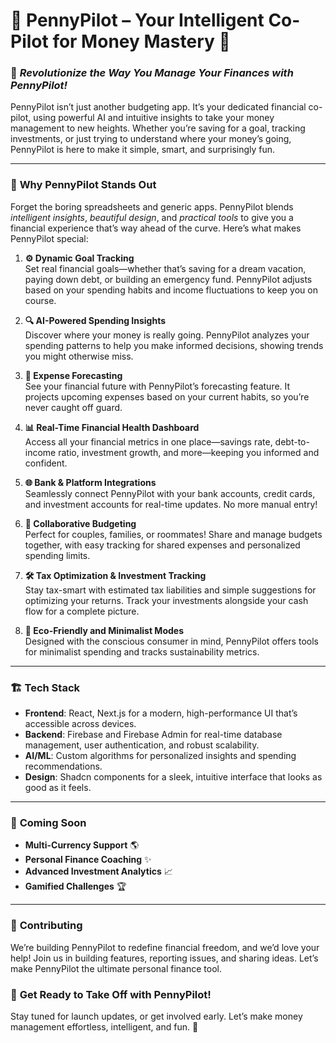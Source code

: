 # 🛫 **PennyPilot** – Your Intelligent Co-Pilot for Money Mastery 💸

### 🚀 *Revolutionize the Way You Manage Your Finances with PennyPilot!*

PennyPilot isn’t just another budgeting app. It’s your dedicated financial co-pilot, using powerful AI and intuitive insights to take your money management to new heights. Whether you’re saving for a goal, tracking investments, or just trying to understand where your money’s going, PennyPilot is here to make it simple, smart, and surprisingly fun.

---

### 🎩 **Why PennyPilot Stands Out**

Forget the boring spreadsheets and generic apps. PennyPilot blends *intelligent insights*, *beautiful design*, and *practical tools* to give you a financial experience that’s way ahead of the curve. Here’s what makes PennyPilot special:

1. **⚙️ Dynamic Goal Tracking**  
   Set real financial goals—whether that’s saving for a dream vacation, paying down debt, or building an emergency fund. PennyPilot adjusts based on your spending habits and income fluctuations to keep you on course.

2. **🔍 AI-Powered Spending Insights**  
   Discover where your money is really going. PennyPilot analyzes your spending patterns to help you make informed decisions, showing trends you might otherwise miss.

3. **💸 Expense Forecasting**  
   See your financial future with PennyPilot’s forecasting feature. It projects upcoming expenses based on your current habits, so you’re never caught off guard.

4. **📊 Real-Time Financial Health Dashboard**  
   Access all your financial metrics in one place—savings rate, debt-to-income ratio, investment growth, and more—keeping you informed and confident.

5. **🌐 Bank & Platform Integrations**  
   Seamlessly connect PennyPilot with your bank accounts, credit cards, and investment accounts for real-time updates. No more manual entry!

6. **👥 Collaborative Budgeting**  
   Perfect for couples, families, or roommates! Share and manage budgets together, with easy tracking for shared expenses and personalized spending limits.

7. **🛠 Tax Optimization & Investment Tracking**  
   Stay tax-smart with estimated tax liabilities and simple suggestions for optimizing your returns. Track your investments alongside your cash flow for a complete picture.

8. **🌱 Eco-Friendly and Minimalist Modes**  
   Designed with the conscious consumer in mind, PennyPilot offers tools for minimalist spending and tracks sustainability metrics.

---

### 🏗️ **Tech Stack**  

- **Frontend**: React, Next.js for a modern, high-performance UI that’s accessible across devices.
- **Backend**: Firebase and Firebase Admin for real-time database management, user authentication, and robust scalability.
- **AI/ML**: Custom algorithms for personalized insights and spending recommendations.
- **Design**: Shadcn components for a sleek, intuitive interface that looks as good as it feels.

---

### 🌌 **Coming Soon**  

- **Multi-Currency Support** 🌎
- **Personal Finance Coaching** ✨
- **Advanced Investment Analytics** 📈
- **Gamified Challenges** 🏆
  
---

### 🚧 **Contributing**  

We’re building PennyPilot to redefine financial freedom, and we’d love your help! Join us in building features, reporting issues, and sharing ideas. Let’s make PennyPilot the ultimate personal finance tool.

### 🧭 **Get Ready to Take Off with PennyPilot!**  

Stay tuned for launch updates, or get involved early. Let’s make money management effortless, intelligent, and fun. 🌟